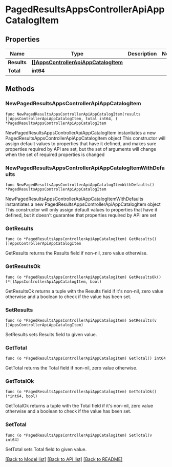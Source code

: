 # PagedResultsAppsControllerApiAppCatalogItem

## Properties

Name | Type | Description | Notes
------------ | ------------- | ------------- | -------------
**Results** | [**[]AppsControllerApiAppCatalogItem**](AppsControllerApiAppCatalogItem.md) |  | 
**Total** | **int64** |  | 

## Methods

### NewPagedResultsAppsControllerApiAppCatalogItem

`func NewPagedResultsAppsControllerApiAppCatalogItem(results []AppsControllerApiAppCatalogItem, total int64, ) *PagedResultsAppsControllerApiAppCatalogItem`

NewPagedResultsAppsControllerApiAppCatalogItem instantiates a new PagedResultsAppsControllerApiAppCatalogItem object
This constructor will assign default values to properties that have it defined,
and makes sure properties required by API are set, but the set of arguments
will change when the set of required properties is changed

### NewPagedResultsAppsControllerApiAppCatalogItemWithDefaults

`func NewPagedResultsAppsControllerApiAppCatalogItemWithDefaults() *PagedResultsAppsControllerApiAppCatalogItem`

NewPagedResultsAppsControllerApiAppCatalogItemWithDefaults instantiates a new PagedResultsAppsControllerApiAppCatalogItem object
This constructor will only assign default values to properties that have it defined,
but it doesn't guarantee that properties required by API are set

### GetResults

`func (o *PagedResultsAppsControllerApiAppCatalogItem) GetResults() []AppsControllerApiAppCatalogItem`

GetResults returns the Results field if non-nil, zero value otherwise.

### GetResultsOk

`func (o *PagedResultsAppsControllerApiAppCatalogItem) GetResultsOk() (*[]AppsControllerApiAppCatalogItem, bool)`

GetResultsOk returns a tuple with the Results field if it's non-nil, zero value otherwise
and a boolean to check if the value has been set.

### SetResults

`func (o *PagedResultsAppsControllerApiAppCatalogItem) SetResults(v []AppsControllerApiAppCatalogItem)`

SetResults sets Results field to given value.


### GetTotal

`func (o *PagedResultsAppsControllerApiAppCatalogItem) GetTotal() int64`

GetTotal returns the Total field if non-nil, zero value otherwise.

### GetTotalOk

`func (o *PagedResultsAppsControllerApiAppCatalogItem) GetTotalOk() (*int64, bool)`

GetTotalOk returns a tuple with the Total field if it's non-nil, zero value otherwise
and a boolean to check if the value has been set.

### SetTotal

`func (o *PagedResultsAppsControllerApiAppCatalogItem) SetTotal(v int64)`

SetTotal sets Total field to given value.



[[Back to Model list]](../README.md#documentation-for-models) [[Back to API list]](../README.md#documentation-for-api-endpoints) [[Back to README]](../README.md)


